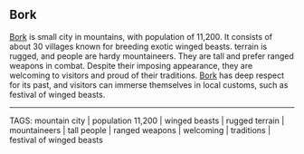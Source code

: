 ## Bork

[Bork](../Places/Bork.md) is small city in mountains, with population of 11,200. It consists of about 30 villages known for breeding exotic winged beasts. terrain is rugged, and people are hardy mountaineers. They are tall and prefer ranged weapons in combat. Despite their imposing appearance, they are welcoming to visitors and proud of their traditions. [Bork](../Places/Bork.md) has deep respect for its past, and visitors can immerse themselves in local customs, such as festival of winged beasts.

---
TAGS: mountain city | population 11,200 | winged beasts | rugged terrain | mountaineers | tall people | ranged weapons | welcoming | traditions | festival of winged beasts


